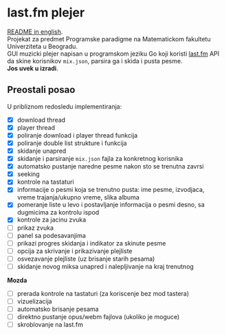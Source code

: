 # last.fm plejer
[README in english](README.md). <br>
Projekat za predmet Programske paradigme na Matematickom fakultetu Univerziteta u Beogradu. <br>
GUI muzicki plejer napisan u programskom jeziku Go koji koristi [last.fm](https://www.last.fm/) API da skine korisnikov `mix.json`, parsira ga i skida i pusta pesme. <br>
**Jos uvek u izradi**.

## Preostali posao
U pribliznom redosledu implementiranja:
- [x] download thread
- [x] player thread
- [x] poliranje download i player thread funkcija
- [x] poliranje double list strukture i funkcija
- [x] skidanje unapred
- [x] skidanje i parsiranje `mix.json` fajla za konkretnog korisnika
- [x] automatsko pustanje naredne pesme nakon sto se trenutna zavrsi
- [x] seeking
- [x] kontrole na tastaturi
- [x] informacije o pesmi koja se trenutno pusta: ime pesme, izvodjaca, vreme trajanja/ukupno vreme, slika albuma
- [x] pomeranje liste u levo i postavljanje informacija o pesmi desno, sa dugmicima za kontrolu ispod
- [x] kontrole za jacinu zvuka
- [ ] prikaz zvuka
- [ ] panel sa podesavanjima
- [ ] prikazi progres skidanja i indikator za skinute pesme
- [ ] opcija za skrivanje i prikazivanje plejliste
- [ ] osvezavanje plejliste (uz brisanje starih pesama)
- [ ] skidanje novog miksa unapred i nalepljivanje na kraj trenutnog

**Mozda**
- [ ] prerada kontrole na tastaturi (za koriscenje bez mod tastera)
- [ ] vizuelizacija
- [ ] automatsko brisanje pesama
- [ ] direktno pustanje opus/webm fajlova (ukoliko je moguce)
- [ ] skroblovanje na last.fm